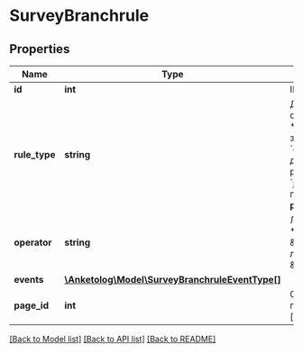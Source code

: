 # SurveyBranchrule

## Properties
Name | Type | Description | Notes
------------ | ------------- | ------------- | -------------
**id** | **int** | ID | 
**rule_type** | **string** | Действие при срабатывании правила  * &#x60;finishsurvey&#x60; - завершить опрос * &#x60;disqualification&#x60; - дисквалифицировать респондента * &#x60;jumptopage&#x60; - перейти к станице **page_id** | 
**operator** | **string** | Логический оператор  * &#x60;and&#x60; - логическое \&quot;и\&quot; * &#x60;or&#x60; - логическое \&quot;или\&quot; | 
**events** | [**\Anketolog\Model\SurveyBranchruleEventType[]**](SurveyBranchruleEventType.md) |  | 
**page_id** | **int** | Страница для перехода [rule_type&#x3D;jumptopage] | 

[[Back to Model list]](../README.md#documentation-for-models) [[Back to API list]](../README.md#documentation-for-api-endpoints) [[Back to README]](../README.md)


